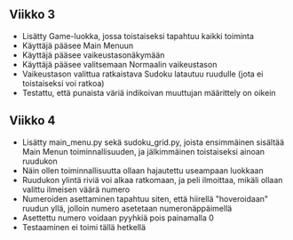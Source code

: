 ## Viikko 3

- Lisätty Game-luokka, jossa toistaiseksi tapahtuu kaikki toiminta
- Käyttäjä pääsee Main Menuun
- Käyttäjä pääsee vaikeustasonäkymään
- Käyttäjä pääsee valitsemaan Normaalin vaikeustason
- Vaikeustason valittua ratkaistava Sudoku latautuu ruudulle (jota ei toistaiseksi voi ratkoa)
- Testattu, että punaista väriä indikoivan muuttujan määrittely on oikein

## Viikko 4

- Lisätty main_menu.py sekä sudoku_grid.py, joista ensimmäinen sisältää Main Menun toiminnallisuuden,
ja jälkimmäinen toistaiseksi ainoan ruudukon
- Näin ollen toiminnallisuutta ollaan hajautettu useampaan luokkaan
- Ruudukon ylintä riviä voi alkaa ratkomaan, ja peli ilmoittaa, mikäli ollaan valittu ilmeisen väärä numero
- Numeroiden asettaminen tapahtuu siten, että hiirellä "hoveroidaan" ruudun yllä, jolloin numero asetetaan
numeronäppäimellä
- Asettettu numero voidaan pyyhkiä pois painamalla 0
- Testaaminen ei toimi tällä hetkellä


